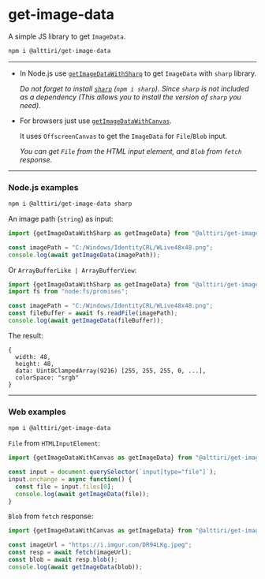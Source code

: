 # get-image-data

A simple JS library to get `ImageData`.

```bash
npm i @alttiri/get-image-data
```

---

- In Node.js use [`getImageDataWithSharp`](https://github.com/AlttiRi/get-image-data/blob/master/src/get-with-sharp.ts) to get `ImageData` with `sharp` library. 

  _Do not forget to install [`sharp`](https://www.npmjs.com/package/sharp) (`npm i sharp`).
  Since `sharp` is not included as a dependency (This allows you to install the version of `sharp` you need)._


- For browsers just use [`getImageDataWithCanvas`](https://github.com/AlttiRi/get-image-data/blob/master/src/get-with-canvas.ts). 
    
  It uses `OffscreenCanvas` to get the `ImageData` for `File`/`Blob` input.

  _You can get `File` from the HTML input element, and `Blob` from `fetch` response._

---

### Node.js examples

```bash
npm i @alttiri/get-image-data sharp
```

An image path (`string`) as input:
```ts
import {getImageDataWithSharp as getImageData} from "@alttiri/get-image-data";

const imagePath = "C:/Windows/IdentityCRL/WLive48x48.png";
console.log(await getImageData(imagePath));
```

Or `ArrayBufferLike | ArrayBufferView`:
```ts
import {getImageDataWithSharp as getImageData} from "@alttiri/get-image-data";
import fs from "node:fs/promises";

const imagePath = "C:/Windows/IdentityCRL/WLive48x48.png";
const fileBuffer = await fs.readFile(imagePath);
console.log(await getImageData(fileBuffer));
```

The result:
```
{
  width: 48,
  height: 48,
  data: Uint8ClampedArray(9216) [255, 255, 255, 0, ...],
  colorSpace: "srgb"
}
```
---

### Web examples

```bash
npm i @alttiri/get-image-data
```

`File` from `HTMLInputElement`:

```js
import {getImageDataWithCanvas as getImageData} from "@alttiri/get-image-data";

const input = document.querySelector(`input[type="file"]`);
input.onchange = async function() {
  const file = input.files[0];
  console.log(await getImageData(file));
}
```

`Blob` from `fetch` response:

```ts
import {getImageDataWithCanvas as getImageData} from "@alttiri/get-image-data";

const imageUrl = "https://i.imgur.com/DR94LKg.jpeg";
const resp = await fetch(imageUrl);
const blob = await resp.blob();
console.log(await getImageData(blob));
```

